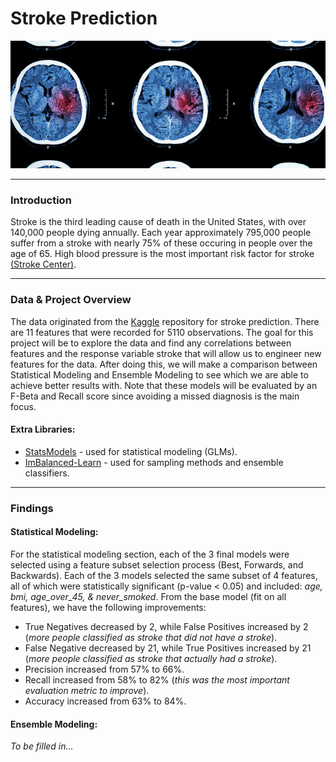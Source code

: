 # Stroke Prediction

<img src="/headers/stroke.jpg" width="600">

---

### Introduction
Stroke is the third leading cause of death in the United States, with over 140,000 people dying annually. Each year approximately 795,000 people suffer from a stroke with nearly 75% of these occuring in people over the age of 65. High blood pressure is the most important risk factor for stroke [(Stroke Center)](http://www.strokecenter.org/patients/about-stroke/stroke-statistics/#:~:text=More%20than%20140%2C000%20people%20die,and%20185%2C000%20are%20recurrent%20attacks.).

--- 

### Data & Project Overview

The data originated from the [Kaggle](https://www.kaggle.com/fedesoriano/stroke-prediction-dataset) repository for stroke prediction. There are 11 features that were recorded for 5110 observations. The goal for this project will be to explore the data and find any correlations between features and the response variable stroke that will allow us to engineer new features for the data. After doing this, we will make a comparison between Statistical Modeling and Ensemble Modeling to see which we are able to achieve better results with. Note that these models will be evaluated by an F-Beta and Recall score since avoiding a missed diagnosis is the main focus.

#### Extra Libraries:
- [StatsModels](https://www.statsmodels.org/stable/index.html) - used for statistical modeling (GLMs).
- [ImBalanced-Learn](https://imbalanced-learn.org/stable/) - used for sampling methods and ensemble classifiers.

---

### Findings
#### Statistical Modeling:
For the statistical modeling section, each of the 3 final models were selected using a feature subset selection process (Best, Forwards, and Backwards). Each of the 3 models selected the same subset of 4 features, all of which were statistically significant (p-value < 0.05) and included: *age, bmi, age_over_45, & never_smoked*. From the base model (fit on all features), we have the following improvements:  
- True Negatives decreased by 2, while False Positives increased by 2 (*more people classified as stroke that did not have a stroke*).
- False Negative decreased by 21, while True Positives increased by 21 (*more people classified as stroke that actually had a stroke*).
- Precision increased from 57% to 66%.
- Recall increased from 58% to 82% (*this was the most important evaluation metric to improve*).
- Accuracy increased from 63% to 84%.

#### Ensemble Modeling:
*To be filled in...*
